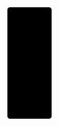 <svg viewBox="0 0 10 10" xmlns="http://www.w3.org/2000/svg">
  <rect width="2" height="5">
    <animate
      attributeName="rx"
      values="0;5;0"
      dur="5s"
      repeatCount="indefinite" />
  </rect>
</svg>
<svg viewBox="10 0 0 10" xmlns="http://www.w3.org/2000/svg">
  <rect width="2" height="5">
    <animate
      attributeName="rx"
      values="0;5;0"
      dur="5s"
      repeatCount="indefinite" />
  </rect>
</svg>

